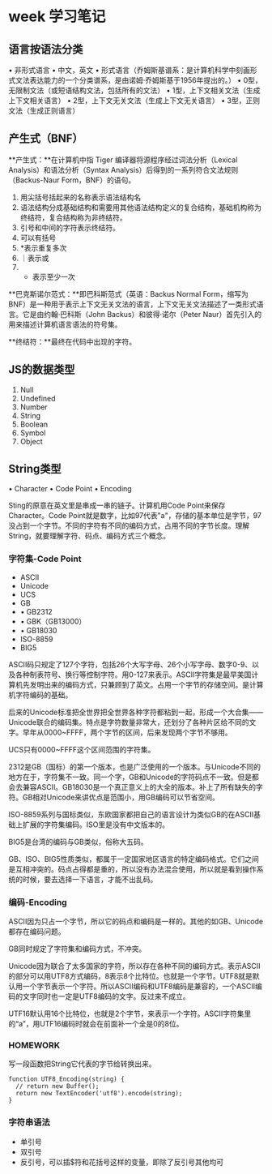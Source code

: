 # week 学习笔记

## 语言按语法分类
• 非形式语言
• 中文，英文
• 形式语言（乔姆斯基谱系：是计算机科学中刻画形式文法表达能力的一个分类谱系，是由诺姆·乔姆斯基于1956年提出的。）
• 0型，无限制文法（或短语结构文法，包括所有的文法）
• 1型，上下文相关文法（生成上下文相关语言）
• 2型，上下文无关文法（生成上下文无关语言）
• 3型，正则文法（生成正则语言）

## 产生式（BNF）
**产生式：**在计算机中指 Tiger 编译器将源程序经过词法分析（Lexical Analysis）和语法分析（Syntax Analysis）后得到的一系列符合文法规则（Backus-Naur Form，BNF）的语句。
1. 用尖括号括起来的名称表示语法结构名
1. 语法结构分成基础结构和需要用其他语法结构定义的复合结构，基础机构称为终结符，复合结构称为非终结符。
1. 引号和中间的字符表示终结符。
1. 可以有括号
1. *表示重复多次
1. ｜表示或
1. + 表示至少一次

**巴克斯诺尔范式：**即巴科斯范式（英语：Backus Normal Form，缩写为 BNF）是一种用于表示上下文无关文法的语言，上下文无关文法描述了一类形式语言。它是由约翰·巴科斯（John Backus）和彼得·诺尔（Peter Naur）首先引入的用来描述计算机语言语法的符号集。

**终结符：**最终在代码中出现的字符。

## JS的数据类型
1. Null
2. Undefined
3. Number
4. String
5. Boolean
6. Symbol
7. Object

## String类型
• Character
• Code Point
• Encoding

Sting的原意在英文里是串成一串的链子。计算机用Code Point来保存Character。Code Point就是数字，比如97代表"a"，存储的基本单位是字节，97没占到一个字节。不同的字符有不同的编码方式，占用不同的字节长度。理解String，就要理解字符、码点、编码方式三个概念。

### 字符集-Code Point
- ASCII
- Unicode
- UCS
- GB
- • GB2312
- • GBK（GB13000）
- • GB18030
- ISO-8859
- BIG5

ASCII码只规定了127个字符，包括26个大写字母、26个小写字母、数字0-9、以及各种制表符号、换行等控制字符。用0-127来表示。ASCII字符集是最早美国计算机先发明出来的编码方式，只兼顾到了英文。占用一个字节的存储空间。是计算机字符编码的基础。

后来的Unicode标准把全世界把全世界各种字符都粘到一起，形成一个大合集——Unicode联合的编码集。特点是字符数量非常大，还划分了各种片区给不同的文字。早年从0000~FFFF，两个字节的区间，后来发现两个字节不够用。

UCS只有0000~FFFF这个区间范围的字符集。

2312是GB（国标）的第一个版本，也是广泛使用的一个版本。与Unicode不同的地方在于，字符集不一致。同一个字，GB和Unicode的字符码点不一致。但是都会去兼容ASCII。GB18030是一个真正意义上的大全的版本。补上了所有缺失的字符。GB相对Unicode来讲优点是范围小，用GB编码可以节省空间。

ISO-8859系列与国标类似，东欧国家都把自己的语言设计为类似GB的在ASCII基础上扩展的字符集编码。ISO里是没有中文版本的。

BIG5是台湾的编码与GB类似，俗称大五码。

GB、ISO、BIG5性质类似，都属于一定国家地区语言的特定编码格式。它们之间是互相冲突的。码点占得都是重的，所以没有办法混合使用，所以就是看到操作系统的时候，要去选择一下语言，才能不出乱码。

### 编码-Encoding
ASCII因为只占一个字节，所以它的码点和编码是一样的。其他的如GB、Unicode都存在编码问题。

GB同时规定了字符集和编码方式，不冲突。

Unicode因为联合了太多国家的字符，所以存在各种不同的编码方式。表示ASCII的部分可以用UTF8方式编码，8表示8个比特位。也就是一个字节。UTF8就是默认用一个字节表示一个字符。所以ASCII编码和UTF8编码是兼容的，一个ASCII编码的文字同时也一定是UTF8编码的文字。反过来不成立。

UTF16默认用16个比特位，也就是2个字节，来表示一个字符。ASCII字符集里的“a”，用UTF16编码时就会在前面补一个全是0的8位。

### HOMEWORK
写一段函数把String它代表的字节给转换出来。
```
function UTF8_Encoding(string) {
  // return new Buffer();
  return new TextEncoder('utf8').encode(string);
}
```

### 字符串语法
- 单引号
- 双引号
- 反引号，可以插$符和花括号这样的变量，即除了反引号其他均可